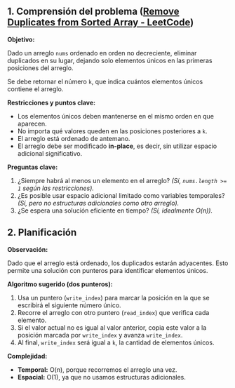 ## **1. Comprensión del problema** ([Remove Duplicates from Sorted Array - LeetCode](https://leetcode.com/problems/remove-duplicates-from-sorted-array/description/))

**Objetivo:**

Dado un arreglo `nums` ordenado en orden no decreciente, eliminar duplicados en su lugar, dejando solo elementos únicos en las primeras posiciones del arreglo.

Se debe retornar el número `k`, que indica cuántos elementos únicos contiene el arreglo.

**Restricciones y puntos clave:**

- Los elementos únicos deben mantenerse en el mismo orden en que aparecen.
- No importa qué valores queden en las posiciones posteriores a `k`.
- El arreglo está ordenado de antemano.
- El arreglo debe ser modificado **in-place**, es decir, sin utilizar espacio adicional significativo.

**Preguntas clave:**

1. ¿Siempre habrá al menos un elemento en el arreglo? _(Sí, `nums.length >= 1` según las restricciones)._
2. ¿Es posible usar espacio adicional limitado como variables temporales? _(Sí, pero no estructuras adicionales como otro arreglo)._
3. ¿Se espera una solución eficiente en tiempo? _(Sí, idealmente O(n))._

## **2. Planificación**

**Observación:**

Dado que el arreglo está ordenado, los duplicados estarán adyacentes. Esto permite una solución con punteros para identificar elementos únicos.

**Algoritmo sugerido (dos punteros):**

1. Usa un puntero (`write_index`) para marcar la posición en la que se escribirá el siguiente número único.
2. Recorre el arreglo con otro puntero (`read_index`) que verifica cada elemento.
3. Si el valor actual no es igual al valor anterior, copia este valor a la posición marcada por `write_index` y avanza `write_index`.
4. Al final, `write_index` será igual a `k`, la cantidad de elementos únicos.

**Complejidad:**

- **Temporal:** O(n), porque recorremos el arreglo una vez.
- **Espacial:** O(1), ya que no usamos estructuras adicionales.
